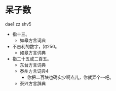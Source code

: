 # 呆子数
dae1 zz shv5
+ 指十三。
  * 如皋方言词典
+ 不吉利的数字，如250。
  * 如皋方言词典
+ 指二十五或二百五。
  * 东台方言词典
  * 泰州方言词典4
    - 你把二百块也确实少啊点儿，你就弄个～吧。
  * 泰兴方言辞典
